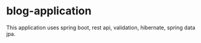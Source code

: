 # blog-application
This application uses spring boot, rest api, validation, hibernate, spring data jpa.
